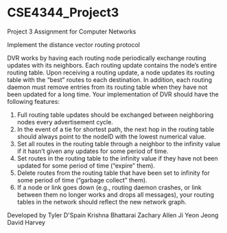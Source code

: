 # CSE4344_Project3
Project 3 Assignment for Computer Networks

Implement the distance vector routing protocol

DVR works by having each routing node periodically exchange routing updates with its
neighbors. Each routing update contains the node’s entire routing table. Upon receiving a
routing update, a node updates its routing table with the “best” routes to each destination. In
addition, each routing daemon must remove entries from its routing table when they have not
been updated for a long time.
Your implementation of DVR should have the following features:
  1. Full routing table updates should be exchanged between neighboring nodes every
    advertisement cycle.
  2. In the event of a tie for shortest path, the next hop in the routing table should always
    point to the nodeID with the lowest numerical value.
  3. Set all routes in the routing table through a neighbor to the infinity value if it hasn’t
    given any updates for some period of time.
  4. Set routes in the routing table to the infinity value if they have not been updated for
    some period of time (“expire” them).
  5. Delete routes from the routing table that have been set to infinity for some period of
  time (“garbage collect” them).
  6. If a node or link goes down (e.g., routing daemon crashes, or link between them no
    longer works and drops all messages), your routing tables in the network should reflect
    the new network graph.

Developed by
  Tyler D'Spain
  Krishna Bhattarai
  Zachary Allen
  Ji Yeon Jeong
  David Harvey
